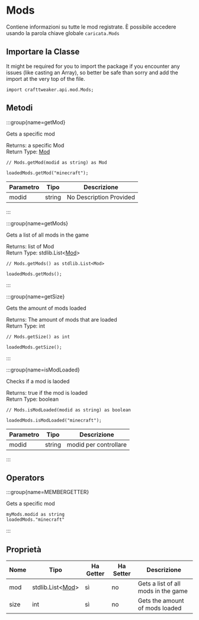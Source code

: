 # Mods

Contiene informazioni su tutte le mod registrate. È possibile accedere usando la parola chiave globale `caricata.Mods`

## Importare la Classe

It might be required for you to import the package if you encounter any issues (like casting an Array), so better be safe than sorry and add the import at the very top of the file.
```zenscript
import crafttweaker.api.mod.Mods;
```


## Metodi

:::group{name=getMod}

Gets a specific mod

Returns: a specific Mod  
Return Type: [Mod](/vanilla/api/mod/Mod)

```zenscript
// Mods.getMod(modid as string) as Mod

loadedMods.getMod("minecraft");
```

| Parametro | Tipo   | Descrizione             |
| --------- | ------ | ----------------------- |
| modid     | string | No Description Provided |


:::

:::group{name=getMods}

Gets a list of all mods in the game

Returns: list of Mod  
Return Type: stdlib.List&lt;[Mod](/vanilla/api/mod/Mod)&gt;

```zenscript
// Mods.getMods() as stdlib.List<Mod>

loadedMods.getMods();
```

:::

:::group{name=getSize}

Gets the amount of mods loaded

Returns: The amount of mods that are loaded  
Return Type: int

```zenscript
// Mods.getSize() as int

loadedMods.getSize();
```

:::

:::group{name=isModLoaded}

Checks if a mod is laoded

Returns: true if the mod is loaded  
Return Type: boolean

```zenscript
// Mods.isModLoaded(modid as string) as boolean

loadedMods.isModLoaded("minecraft");
```

| Parametro | Tipo   | Descrizione           |
| --------- | ------ | --------------------- |
| modid     | string | modid per controllare |


:::


## Operators

:::group{name=MEMBERGETTER}

Gets a specific mod

```zenscript
myMods.modid as string
loadedMods."minecraft"
```

:::


## Proprietà

| Nome | Tipo                                                       | Ha Getter | Ha Setter | Descrizione                         |
| ---- | ---------------------------------------------------------- | --------- | --------- | ----------------------------------- |
| mod  | stdlib.List&lt;[Mod](/vanilla/api/mod/Mod)&gt; | sì        | no        | Gets a list of all mods in the game |
| size | int                                                        | sì        | no        | Gets the amount of mods loaded      |

